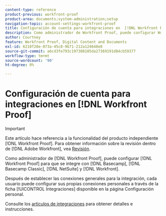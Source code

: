 ```yaml
---
content-type: reference
product-previous: workfront-proof
product-area: documents;system-administration;setup
navigation-topic: account-settings-workfront-proof
title: Configuración de cuenta para integraciones en  [!DNL Workfront Proof]
description: Como administrador de Workfront Proof, puede configurar Workfront Proof para que se integre con Basecamp, Basecamp Classic,  [!DNL NetSuite] y Workfront.
author: Courtney
feature: Workfront Proof, Digital Content and Documents
exl-id: 6210f20e-073a-45c8-9b71-212a124648e8
source-git-commit: a6cd3fe793c197308105da27369191d84cb59377
workflow-type: tm+mt
source-wordcount: '90'
ht-degree: 0%

---
```


# Configuración de cuenta para integraciones en [!DNL Workfront Proof]

>[!IMPORTANT]
>
>Este artículo hace referencia a la funcionalidad del producto independiente [!DNL Workfront Proof]. Para obtener información sobre la revisión dentro de [!DNL Adobe Workfront], vea [Revisión](../../../review-and-approve-work/proofing/proofing.md).

Como administrador de [!DNL Workfront Proof], puede configurar [!DNL Workfront Proof] para que se integre con [!DNL Basecamp], [!DNL Basecamp Classic], [!DNL NetSuite] y [!DNL Workfront].

Después de establecer las conexiones generales para la integración, cada usuario puede configurar sus propias conexiones personales a través de la ficha [!UICONTROL Integraciones] disponible en la página Configuración personal.

Consulte los [artículos de integraciones](https://support.workfront.com/hc/en-us/categories/115000588707-Integrations) para obtener detalles e instrucciones.
